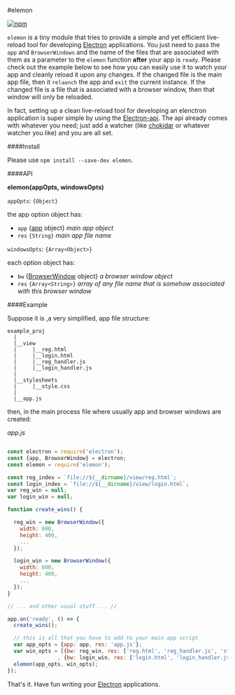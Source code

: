 #elemon

[![npm](https://img.shields.io/npm/v/elemon.svg?maxAge=2592000?style=flat-square)](https://www.npmjs.com/package/elemon)

`elemon` is a tiny module that tries to provide a simple and yet efficient live-reload tool for developing [Electron](https://github.com/electron/electron) applications. You just need to pass the `app` and `BrowserWindows` and the name of the files that are associated with them as a parameter to the `elemon` function **after** your app is `ready`. Please check out the example below to see how you can easily use it to watch your app and cleanly reload it upon any changes. If the changed
file is the main app file, then it `relaunch` the app and `exit` the current instance. If the changed file is a file that is associated with a browser window, then that window will only be reloaded.

In fact, setting up a clean live-reload tool for developing an elenctron application is super simple by using the [Electron-api](https://github.com/electron/electron/tree/master/docs). The api already comes with whatever you need; just add a watcher (like [chokidar](https://github.com/paulmillr/chokidar) or whatever watcher you like) and you are all set.

####Install

Please use `npm install --save-dev elemon`.

####API

**elemon(appOpts, windowsOpts)**

`appOpts`: `{Object}`

the app option object has:

 * `app` {[app](https://github.com/electron/electron/blob/master/docs/api/app.md) object} _main app object_
 * `res` `{String}` _main app file name_

`windowsOpts`: `{Array<Object>}`

each option object has:

 * `bw` {[BrowserWindow](https://github.com/electron/electron/blob/master/docs/api/browser-window.md) object} _a browser window object_
 * `res` `{Array<String>}` _array of any file name that is somehow associated with this browser window_

####Example

Suppose it is ,a very simplified, app file structure:

```
example_proj
  |
  |__view
  |     |__reg.html
  |     |__login.html
  |     |__reg_handler.js
  |     |__login_handler.js
  |
  |__stylesheets
  |     |__style.css
  |
  |__app.js

```
then, in the main process file where usually app and browser windows are created:

*app.js*

```javascript

const electron = require('electron');
const {app, BrowserWindow} = electron;
const elemon = require('elemon');

const reg_index = `file://${__dirname}/view/reg.html`;
const login_index = `file://${__dirname}/view/login.html`;
var reg_win = null;
var login_win = null;

function create_wins() {

  reg_win = new BrowserWindow({
    width: 600,
    height: 400,
    ...
  });

  login_win = new BrowserWindow({
    width: 600,
    height: 400,
    ...
  });
}

// ... and other usual stuff ... //

app.on('ready', () => {
  create_wins();

  // this is all that you have to add to your main app script
  var app_opts = {app: app, res: 'app.js'};
  var win_opts = [{bw: reg_win, res: ['reg.html', 'reg_handler.js', 'style.css']}
                , {bw: login_win, res: ['login.html', 'login_handler.js', 'style.css']}];
  elemon(app_opts, win_opts);
});

```

That's it. Have fun writing your [Electron](https://github.com/electron/electron) applications.

